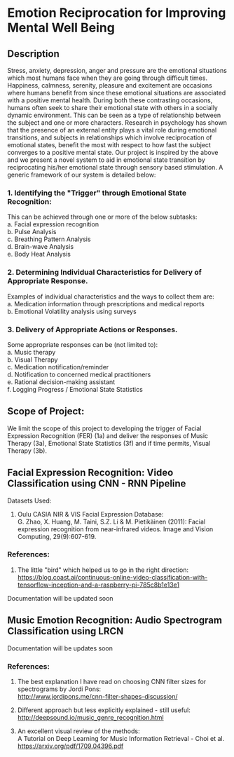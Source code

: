 # Emotion Reciprocation for Improving Mental Well Being

## Description 
Stress, anxiety, depression, anger and pressure are the emotional situations which most humans face when they are going through difficult times. Happiness, calmness, serenity, pleasure and excitement are occasions where humans benefit from since these emotional situations are associated with a positive mental health. During both these contrasting occasions, humans often seek to share their emotional state with others in a socially dynamic environment. This can be seen as a type of relationship between the subject and one or more characters. Research in psychology has shown that the presence of an external entity plays a vital role during emotional transitions, and subjects in relationships which involve reciprocation of emotional states, benefit the most with respect to how fast the subject converges to a positive mental state. Our project is inspired by the above and we present a novel system to aid in emotional state transition by reciprocating his/her emotional state through sensory based stimulation. A
generic framework of our system is detailed below:  
  
### 1. Identifying the "Trigger" through Emotional State Recognition:  
This can be achieved through one or more of the below subtasks:  
	a. Facial expression recognition  
	b. Pulse Analysis  
	c. Breathing Pattern Analysis  
	d. Brain-wave Analysis  
	e. Body Heat Analysis  
  
### 2. Determining Individual Characteristics for Delivery of Appropriate Response.  
Examples of individual characteristics and the ways to collect them are:  
	a. Medication information through prescriptions and medical reports  
	b. Emotional Volatility analysis using surveys  

### 3. Delivery of Appropriate Actions or Responses.  
Some appropriate responses can be (not limited to):  
	a. Music therapy  
	b. Visual Therapy  
	c. Medication notification/reminder  
	d. Notification to concerned medical practitioners  
	e. Rational decision-making assistant  
	f. Logging Progress / Emotional State Statistics  
  
## Scope of Project:  
We limit the scope of this project to developing the trigger of Facial Expression Recognition (FER) (1a) and deliver the responses of Music Therapy (3a), Emotional State Statistics (3f) and if time permits, Visual Therapy (3b).

## Facial Expression Recognition: Video Classification using CNN - RNN Pipeline  
Datasets Used:  

1. Oulu CASIA NIR & VIS Facial Expression Database:  
G. Zhao, X. Huang, M. Taini, S.Z. Li & M. Pietikäinen (2011): Facial expression
recognition from near-infrared videos. Image and Vision Computing,
29(9):607-619.  

### References:
1. The little "bird" which helped us to go in the right direction:  
https://blog.coast.ai/continuous-online-video-classification-with-tensorflow-inception-and-a-raspberry-pi-785c8b1e13e1
  
Documentation will be updated soon  
 
## Music Emotion Recognition: Audio Spectrogram Classification using LRCN
Documentation will be updates soon  

### References:
1. The best explanation I have read on choosing CNN filter sizes for spectrograms by Jordi Pons:  
http://www.jordipons.me/cnn-filter-shapes-discussion/  

2. Different approach but less explicitly explained - still useful:  
http://deepsound.io/music_genre_recognition.html  

3. An excellent visual review of the methods:  
A Tutorial on Deep Learning for Music Information Retrieval - Choi et al.  
https://arxiv.org/pdf/1709.04396.pdf

